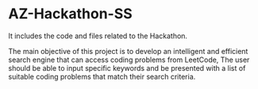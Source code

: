 # AZ-Hackathon-SS
It includes the code and files related to the Hackathon.

The main objective of this project is to develop an intelligent and efficient search engine that can access coding problems from LeetCode,
 The user should be able to input specific keywords and be presented with a list of suitable coding problems that match their search criteria.
